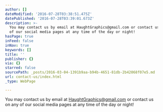 ```yaml
---
author: []
dateModified: '2016-07-28T03:38:51.475Z'
datePublished: '2016-07-28T03:39:01.673Z'
description: >-
  You may contact us by email at HaughtGraphics@gmail.com or contact us on any
  of our social media pages at any time of the day or night!
hasPage: true
inFeed: false
inNav: true
keywords: []
title: ''
publisher: {}
via: {}
starred: false
sourcePath: _posts/2016-03-04-1391b9aa-b94b-4651-81db-2b42068f07e5.md
url: contact-us/index.html
_type: WebPage

---
```

You may contact us by email at HaughtGraphics@gmail.com or contact us on any of our social media pages at any time of the day or night!